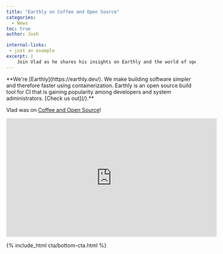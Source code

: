 ```yaml
---
title: "Earthly on Coffee and Open Source"
categories:
  - News
toc: true
author: Josh

internal-links:
 - just an example
excerpt: |
    Join Vlad as he shares his insights on Earthly and the world of open source in a casual and engaging conversation on the popular podcast "Coffee and Open Source". Discover his unique perspective that will leave you wanting more.
---
```

<!--sgpt-->**We're [Earthly](https://earthly.dev/). We make building software simpler and therefore faster using containerization.  Earthly is an open source build tool for CI that is gaining popularity among developers and system administrators. [Check us out](/).**

Vlad was on [Coffee and Open Source](https://www.coffeeandopensource.com/guest/vlad-ionescu.html)!

<iframe width="560" height="315" src="https://www.youtube.com/embed/0T9DF75lFmg" title="YouTube video player" frameborder="0" allow="accelerometer; autoplay; clipboard-write; encrypted-media; gyroscope; picture-in-picture; web-share" allowfullscreen></iframe>

<br>

{% include_html cta/bottom-cta.html %}